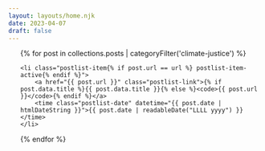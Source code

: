 ```yaml
---
layout: layouts/home.njk
date: 2023-04-07
draft: false
---
```

<ol reversed class="postlist" style="counter-reset: start-from {{ (postslistCounter or postslist.length) + 1 }}">
{% for post in collections.posts | categoryFilter('climate-justice') %}

	<li class="postlist-item{% if post.url == url %} postlist-item-active{% endif %}">
		<a href="{{ post.url }}" class="postlist-link">{% if post.data.title %}{{ post.data.title }}{% else %}<code>{{ post.url }}</code>{% endif %}</a>
		<time class="postlist-date" datetime="{{ post.date | htmlDateString }}">{{ post.date | readableDate("LLLL yyyy") }}</time>
	</li>
{% endfor %}
</ol>
